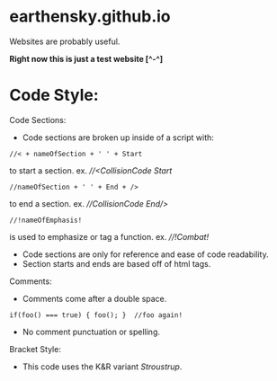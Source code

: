 # earthensky.github.io
Websites are probably useful.

**Right now this is just a test website [^-^]**

**Code Style:**
===============

Code Sections:

  - Code sections are broken up inside of a script with:

  ```
  //< + nameOfSection + ' ' + Start
  ```

  to start a section.  ex. *//<CollisionCode Start*

  ```
  //nameOfSection + ' ' + End + />
  ```

  to end a section.  ex. *//CollisionCode End/>*

  ```
  //!nameOfEmphasis!
  ```

  is used to emphasize or tag a function.  ex. *//!Combat!*

  - Code sections are only for reference and ease of code readability.
  - Section starts and ends are based off of html tags.

Comments:

  - Comments come after a double space.

  ```
  if(foo() === true) { foo(); }  //foo again!
  ```

  - No comment punctuation or spelling.

Bracket Style:  

  - This code uses the K&R variant *Stroustrup*.
